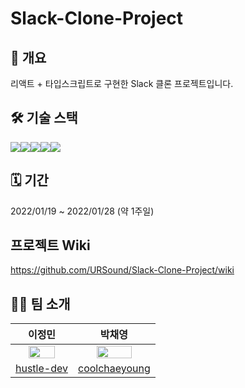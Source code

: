 # Slack-Clone-Project

## 📄 개요

리액트 + 타입스크립트로 구현한 Slack 클론 프로젝트입니다.

## 🛠 기술 스택

<img src="https://img.shields.io/badge/React-20232a?style=for-the-badge&logo=React&logoColor=#5bccea"/><img src="https://img.shields.io/badge/Typescript-3178C6?style=for-the-badge&logo=Typescript&logoColor=white"/><img src="https://img.shields.io/badge/Socket.IO-18191A?style=for-the-badge&logo=Socket.io&logoColor=white"/><img src="https://img.shields.io/badge/Emotion-D36AC2?style=for-the-badge&logoColor=f776AB"/><img src="https://img.shields.io/badge/SWR-121212?style=for-the-badge&logo=Emotion&logoColor=white"/>

## 🗓 기간

2022/01/19 ~ 2022/01/28 (약 1주일)

## 프로젝트 Wiki

https://github.com/URSound/Slack-Clone-Project/wiki

## 👋🏻 팀 소개

|                                  이정민                                  |                                   박채영                                    |
| :----------------------------------------------------------------------: | :-------------------------------------------------------------------------: |
| <img src="https://avatars.githubusercontent.com/hustle-dev" width="70%"> | <img src="https://avatars.githubusercontent.com/coolchaeyoung" width="70%"> |
|               [hustle-dev](https://github.com/hustle-dev)                |              [coolchaeyoung](https://github.com/coolchaeyoung)              |
